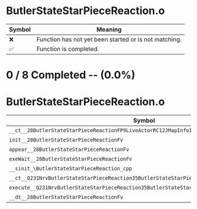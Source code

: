 # ButlerStateStarPieceReaction.o
| Symbol | Meaning 
| ------------- | ------------- 
| :x: | Function has not yet been started or is not matching. 
| :white_check_mark: | Function is completed. 


# 0 / 8 Completed -- (0.0%)
# ButlerStateStarPieceReaction.o
| Symbol | Decompiled? |
| ------------- | ------------- |
| `__ct__28ButlerStateStarPieceReactionFP9LiveActorRC12JMapInfoIterPCc` | :x: |
| `init__28ButlerStateStarPieceReactionFv` | :x: |
| `appear__28ButlerStateStarPieceReactionFv` | :x: |
| `exeWait__28ButlerStateStarPieceReactionFv` | :x: |
| `__sinit_\ButlerStateStarPieceReaction_cpp` | :x: |
| `__ct__Q231NrvButlerStateStarPieceReaction35ButlerStateStarPieceReactionNrvWaitFv` | :x: |
| `execute__Q231NrvButlerStateStarPieceReaction35ButlerStateStarPieceReactionNrvWaitCFP5Spine` | :x: |
| `__dt__28ButlerStateStarPieceReactionFv` | :x: |

